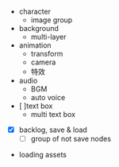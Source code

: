 - character
  - image group
- background
  - multi-layer
- animation
  - transform
  - camera
  - 特效
- audio
  - BGM
  - auto voice
- [ ]text box
  - multi text box
- [x] backlog, save & load
  - [ ] group of not save nodes
- loading assets
